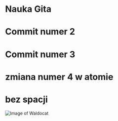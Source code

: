 # Nauka Gita
# Commit numer 2
# Commit numer 3
# zmiana numer 4 w atomie
# bez spacji

![Image of Waldocat](https://octodex.github.com/images/waldocat.png)
